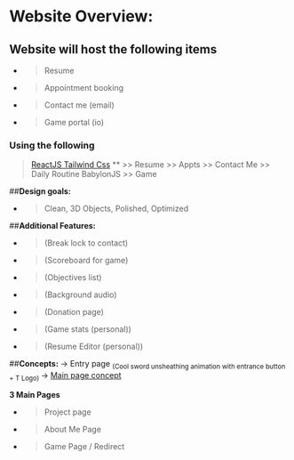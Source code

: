 # Website Overview:

## Website will host the following items
- > Resume
- > Appointment booking
- > Contact me (email)
- > Game portal (io)

### Using the following
> [ReactJS Tailwind Css](https://www.youtube.com/watch?v=b9eMGE7QtTk&t=3821s) **
       >> Resume
       >> Appts
       >> Contact Me
       >> Daily Routine
> BabylonJS
       >> Game


##**Design goals:**
- > Clean, 3D Objects, Polished, Optimized

##**Additional Features:**
- > (Break lock to contact)
- > (Scoreboard for game)
- > (Objectives list)
- > (Background audio)
- > (Donation page)
- > (Game stats (personal))
- > (Resume Editor (personal))

##**Concepts:**
-> Entry page <sub> (Cool sword unsheathing animation with entrance button + T Logo) </sub>
-> [Main page concept](https://imgur.com/l38OB1t)

**3 Main Pages**
- > Project page
- > About Me Page
- > Game Page / Redirect